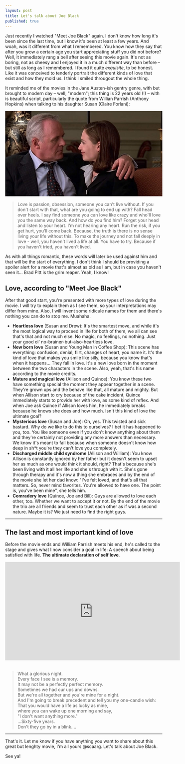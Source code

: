 ```yaml
---
layout: post
title: Let's talk about Joe Black
published: true
---
```


Just recently I watched "Meet Joe Black" again. I don't know how long it's been since the last time, but I know it's been at least a few years. And woah, was it different from what I remembered.
You know how they say that after you grow a certain age you start appreciating stuff you did not before? Well, it immediately rang a bell after seeing this movie again. It's not as boring, not as cheesy and I enjoyed it in a much different way than before &ndash; but still as long as I remembered. I found it quite _exquisite_, to be honest. Like it was conceived to tenderly portrait the different kinds of love that exist and how they mold us. I think I smiled througout the whole thing.<br>

It reminded me of the movies in the Jane Austen-ish gentry genre, with but brought to modern day &ndash; well, "modern"; this thing is 22 years old (!) &ndash; with is beautiful script, particularly the quote from Willian Parrish (Anthony Hopkins) when talking to his daughter Susan (Claire Forlani):<br>

<img src="/images/post/susan-william.jpg" alt="A scene from the movie with William and Susan Parrish"/><br>

> Love is passion, obsession, someone you can't live without. If you don't start with that, what are you going to end up with? Fall head over heels. I say find someone you can love like crazy and who'll love you the same way back. And how do you find him? Forget your head and listen to your heart. I'm not hearing any heart. Run the risk, if you get hurt, you'll come back. Because, the truth is there is no sense living your life without this. To make the journey and not fall deeply in love - well, you haven't lived a life at all. You have to try. Because if you haven't tried, you haven't lived.

As with all things romantic, these words will later be used against him and that will be the start of everything. I don't think I should be providing a spoiler alert for a movie that's almost as old as I am, but in case you haven't seen it... Brad Pitt is the grim reaper. Yeah, I know!<br>

## Love, according to "Meet Joe Black"
After that good start, you're presented with more types of love during the movie. I will try to explain them as I see them, so your interpretations may differ from mine. Also, I will invent some ridicule names for them and there's nothing you can do to stop me. Muahaha.<br>

* **Heartless love** (Susan and Drew): It's the smartest move, and while it's the most logical way to proceed in life for both of them, we all can see that's that and not much else. No magic, no feelings, no nothing. Just your good ol' no-brainer-but-also-heartless love.
* **New born love** (Susan and Young Man in Coffee Shop): This scene has everything: confusion, denial, flirt, changes of heart, you name it. It's the kind of love that makes you smile like silly, because you know that's when it happens... They fall in love. It's a new love born in the moment between the two characters in the scene. Also, yeah, that's his name according to the movie credits.
* **Mature and magical love** (Allison and Quince): You know these two have something special the moment they appear together in a scene. They're grown ups and the behave like that, all mature and mighty. But when Allison start to cry because of the cake incident, Quince immediately starts to provide her with love, as some kind of reflex. And when Joe ask Quince if Allison loves him, he immediately breaks because he knows she does and how much. Isn't this kind of love the ultimate goal?
* **Mysterious love** (Susan and Joe): Oh, yes. This twisted and sick bastard. Why do we like to do this to ourselves? I bet it has happened to you, too. You like someone even if you don't know anything about them and they're certainly not providing any more answers than necessary. We know it's meant to fail because when someone doesn't know how deep in sh*t you're they can't love you completely.
* **Discharged middle child syndrome** (Allison and William): You know Allison is constantly ignored by her father but it doesn't seem to upset her as much as one would think it should, right? That's because she's been living with it all her life and she's through with it. She's gone through therapy and it's now a thing she embraces and by the end of the movie she let her dad know: "I've felt loved, and that's all that matters. So, never mind favorites. You're allowed to have one. The point is, you've been mine", she tells him.
* **Comradery love** (Quince, Joe and Bill): Guys are allowed to love each other, too. Whether we want to accept it or not. By the end of the movie the trio are all friends and seem to trust each other as if was a second nature. Maybe it is? We just need to find the right guys.

- - - - 

## The last and most important kind of love
Before the movie ends and William Parrish meets his end, he's called to the stage and gives what I now consider a goal in life: A speech about being satisfied with life. **The ultimate declaration of self love**.<br>

<div class="videoWrapper">
    <iframe width="560" height="315" src="https://www.youtube.com/embed/DXief-vtjIs" frameborder="0" allow="accelerometer; autoplay; encrypted-media; gyroscope; picture-in-picture" allowfullscreen></iframe>
</div><br>

> What a glorious night.<br>
Every face I see is a memory.<br>
It may not be a perfectly perfect memory.<br>
Sometimes we had our ups and downs.<br>
But we're all together and you're mine for a night.<br>
And I'm going to break precedent and tell you my one-candle wish:<br>
That you would have a life as lucky as mine,<br>
where you can wake up one morning and say,<br>
"I don't want anything more."<br>
...Sixty-five years.<br>
Don't they go by in a blink....

- - - -

That's it. Let me know if you have anything you want to share about this great but lenghty movie, I'm all yours @scaarg. Let's talk about Joe Black.

See ya!